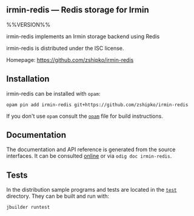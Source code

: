 irmin-redis — Redis storage for Irmin
-------------------------------------------------------------------------------
%%VERSION%%

irmin-redis implements an Irmin storage backend using Redis

irmin-redis is distributed under the ISC license.

Homepage: https://github.com/zshipko/irmin-redis

## Installation

irmin-redis can be installed with `opam`:

    opam pin add irmin-redis git+https://github.com/zshipko/irmin-redis

If you don't use `opam` consult the [`opam`](opam) file for build
instructions.

## Documentation

The documentation and API reference is generated from the source
interfaces. It can be consulted [online][doc] or via `odig doc
irmin-redis`.

[doc]: https://github.com/zshipko/irmin-redis/doc

## Tests

In the distribution sample programs and tests are located in the
[`test`](test) directory. They can be built and run
with:

    jbuilder runtest
